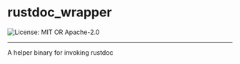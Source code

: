 <!-- dprint-ignore-file -->
<!-- sync-readme title [[ -->
# rustdoc_wrapper
<!-- sync-readme ]] -->

<!-- sync-readme badge [[ -->
![License: MIT OR Apache-2.0](https://img.shields.io/badge/license-MIT%20OR%20Apache--2.0-purple.svg?style=flat-square)
<!-- sync-readme ]] -->

---

<!-- sync-readme rustdoc [[ -->
A helper binary for invoking rustdoc
<!-- sync-readme ]] -->
